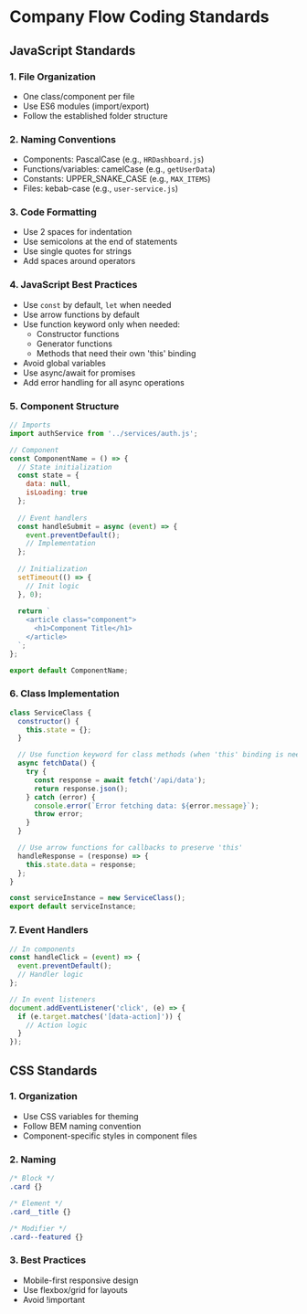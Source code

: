 # Company Flow Coding Standards

## JavaScript Standards

### 1. File Organization
- One class/component per file
- Use ES6 modules (import/export)
- Follow the established folder structure

### 2. Naming Conventions
- Components: PascalCase (e.g., `HRDashboard.js`)
- Functions/variables: camelCase (e.g., `getUserData`)
- Constants: UPPER_SNAKE_CASE (e.g., `MAX_ITEMS`)
- Files: kebab-case (e.g., `user-service.js`)

### 3. Code Formatting
- Use 2 spaces for indentation
- Use semicolons at the end of statements
- Use single quotes for strings
- Add spaces around operators

### 4. JavaScript Best Practices
- Use `const` by default, `let` when needed
- Use arrow functions by default
- Use function keyword only when needed:
  - Constructor functions
  - Generator functions
  - Methods that need their own 'this' binding
- Avoid global variables
- Use async/await for promises
- Add error handling for all async operations

### 5. Component Structure
```javascript
// Imports
import authService from '../services/auth.js';

// Component
const ComponentName = () => {
  // State initialization
  const state = {
    data: null,
    isLoading: true
  };
  
  // Event handlers
  const handleSubmit = async (event) => {
    event.preventDefault();
    // Implementation
  };
  
  // Initialization
  setTimeout(() => {
    // Init logic
  }, 0);
  
  return `
    <article class="component">
      <h1>Component Title</h1>
    </article>
  `;
};

export default ComponentName;
```

### 6. Class Implementation
```javascript
class ServiceClass {
  constructor() {
    this.state = {};
  }

  // Use function keyword for class methods (when 'this' binding is needed)
  async fetchData() {
    try {
      const response = await fetch('/api/data');
      return response.json();
    } catch (error) {
      console.error(`Error fetching data: ${error.message}`);
      throw error;
    }
  }

  // Use arrow functions for callbacks to preserve 'this'
  handleResponse = (response) => {
    this.state.data = response;
  };
}

const serviceInstance = new ServiceClass();
export default serviceInstance;
```

### 7. Event Handlers
```javascript
// In components
const handleClick = (event) => {
  event.preventDefault();
  // Handler logic
};

// In event listeners
document.addEventListener('click', (e) => {
  if (e.target.matches('[data-action]')) {
    // Action logic
  }
});
```

## CSS Standards

### 1. Organization
- Use CSS variables for theming
- Follow BEM naming convention
- Component-specific styles in component files

### 2. Naming
```css
/* Block */
.card {}

/* Element */
.card__title {}

/* Modifier */
.card--featured {}
```

### 3. Best Practices
- Mobile-first responsive design
- Use flexbox/grid for layouts
- Avoid !important